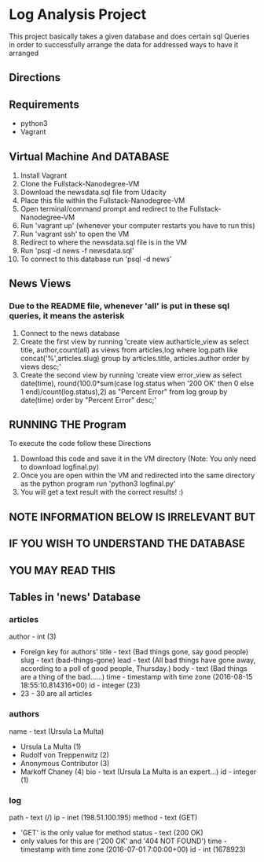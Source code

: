 # Log Analysis Project

This project basically takes a given database and does certain sql Queries
in order to successfully arrange the data for addressed ways to have it
arranged

## Directions

## Requirements
- python3
- Vagrant

## Virtual Machine And DATABASE
1. Install Vagrant
2. Clone the Fullstack-Nanodegree-VM
3. Download the newsdata.sql file from Udacity
4. Place this file within the Fullstack-Nanodegree-VM
5. Open terminal/command prompt and redirect to the Fullstack-Nanodegree-VM
6. Run 'vagrant up' (whenever your computer restarts you have to run this)
7. Run 'vagrant ssh' to open the VM
8. Redirect to where the newsdata.sql file is in the VM
9. Run 'psql -d news -f newsdata.sql'
10. To connect to this database run 'psql -d news'

## News Views
### Due to the README file, whenever 'all' is put in these sql queries, it means the asterisk
1. Connect to the news database
2. Create the first view by running
'create view autharticle_view as select title, author,count(all)
        as views from articles,log where
        log.path like concat('%',articles.slug) group by articles.title,
        articles.author order by views desc;'
3. Create the second view by running
'create view error_view as select date(time),
        round(100.0*sum(case log.status when '200 OK'
        then 0 else 1 end)/count(log.status),2) as "Percent Error"
        from log group by date(time)
        order by "Percent Error" desc;'

## RUNNING THE Program
To execute the code follow these Directions
1. Download this code and save it in the VM directory (Note: You only need to download logfinal.py)
2. Once you are open within the VM and redirected into the same directory as the python program run 'python3 logfinal.py'
3. You will get a text result with the correct results! :)

## NOTE INFORMATION BELOW IS IRRELEVANT BUT
## IF YOU WISH TO UNDERSTAND THE DATABASE
## YOU MAY READ THIS
## Tables in 'news' Database

### articles
author - int (3)
- Foreign key for authors'
title - text (Bad things gone, say good people)
slug - text (bad-things-gone)
lead - text (All bad things have gone away, according to a poll of good people, Thursday.)
body - text (Bad things are a thing of the bad......)
time - timestamp with time zone (2016-08-15 18:55:10.814316+00)
id - integer (23)
- 23 - 30 are all articles

### authors
name - text (Ursula La Multa)
- Ursula La Multa (1)
- Rudolf von Treppenwitz (2)
- Anonymous Contributor (3)
- Markoff Chaney (4)
bio - text (Ursula La Multa is an expert...)
id - integer (1)

### log
path - text (/)
ip - inet (198.51.100.195)
method - text (GET)
- 'GET' is the only value for method
status - text (200 OK)
- only values for this are ('200 OK' and '404 NOT FOUND')
time - timestamp with time zone (2016-07-01 7:00:00+00)
id - int (1678923)
